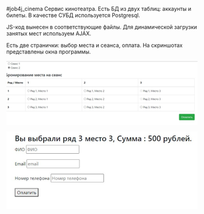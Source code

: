 #job4j_cinema
Сервис кинотеатра.
Есть БД из двух таблиц: аккаунты и билеты. В качестве СУБД используется Postgresql.

JS-код вынесен в соответствующие файлы. Для динамической загрузки занятых мест используем AJAX.

Есть две странички: выбор места и сеанса, оплата. На скриншотах представлены окна программы.

![ScreenShot](images/hall.jpg)

![ScreenShot](images/payment.jpg)

